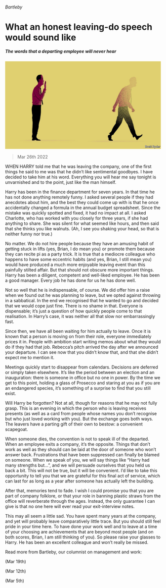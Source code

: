 ###### Bartleby

# What an honest leaving-do speech would sound like 

##### The words that a departing employee will never hear 

![image](images/20220326_WBD002_0.jpg) 

> Mar 26th 2022 

WHEN HARRY told me that he was leaving the company, one of the first things he said to me was that he didn’t like sentimental goodbyes. I have decided to take him at his word. Everything you will hear me say tonight is unvarnished and to the point, just like the man himself.

Harry has been in the finance department for seven years. In that time he has not done anything remotely funny. I asked several people if they had anecdotes about him, and the best they could come up with is that he once accidentally changed a formula in the annual budget spreadsheet. Since the mistake was quickly spotted and fixed, it had no impact at all. I asked Charlotte, who has worked with you closely for three years, if she had anything to share. She was silent for what seemed like hours, and then said that she thinks you like walnuts. (Ah, I see you shaking your head, so that is neither funny nor true.)


No matter. We do not hire people because they have an amusing habit of getting stuck in lifts (yes, Brian, I do mean you) or promote them because they can recite pi as a party trick. It is true that a mediocre colleague who happens to have some eccentric habits (and yes, Brian, I still mean you) would have produced a much more enjoyable leaving event than this painfully stilted affair. But that should not obscure more important things. Harry has been a diligent, competent and well-liked employee. He has been a good manager. Every job he has done for us he has done well.

Not so well that he is indispensable, of course. We did offer him a raise when we found out he was planning to leave, but we opted against throwing in a sabbatical. In the end we recognised that he wanted to go and decided that we would cope just fine. There is no shame in that. Everyone is dispensable; it’s just a question of how quickly people come to that realisation. In Harry’s case, it was neither all that slow nor embarrassingly fast.

Since then, we have all been waiting for him actually to leave. Once it is known that a person is moving on from their role, everyone immediately prices it in. People with ambition start writing memos about what they would do if they had that job. Rebecca’s pitch arrived the day after we announced your departure. I can see now that you didn’t know that, and that she didn’t expect me to mention it.

Meetings quickly start to disappear from calendars. Decisions are deferred or simply taken elsewhere. It’s like the period between an election and an inauguration: there is someone in office but no one in power. By the time we get to this point, holding a glass of Prosecco and staring at you as if you are an endangered species, it’s something of a surprise to find that you still exist.

Will Harry be forgotten? Not at all, though for reasons that he may not fully grasp. This is an evening in which the person who is leaving receives presents (as well as a card from people whose names you don’t recognise but who just loved working with you). But the exchange goes both ways. The leavers have a parting gift of their own to bestow: a convenient scapegoat.

When someone dies, the convention is not to speak ill of the departed. When an employee exits a company, it’s the opposite. Things that don’t work as well as they should can be laid at the door of someone who won’t answer back. Frustrations that have been suppressed can finally be blamed on someone. When we speak of you, we will say things like “Harry had many strengths but…”, and we will persuade ourselves that you held us back a bit. This will not be true, but it will be convenient. I’d like to take this opportunity to tell you that we are grateful for this final act of service, which can last for as long as a year after someone has actually left the building.

After that, memories tend to fade. I wish I could promise you that you are part of company folklore, or that your role in banning plastic straws from the office will reverberate through the ages. Instead, the only guarantee I can give is that no one here will ever read your exit-interview notes.

This may all seem a little sad. You have spent many years at the company, and yet will probably leave comparatively little trace. But you should still feel pride in your time here. To have done your work well and to leave at a time of your choosing are achievements that are beyond most people (and on both scores, Brian, I am still thinking of you). So please raise your glasses to Harry. He has been an excellent colleague and won’t really be missed.

Read more from Bartleby, our columnist on management and work:

 (Mar 19th)

 (Mar 12th)

 (Mar 5th)


